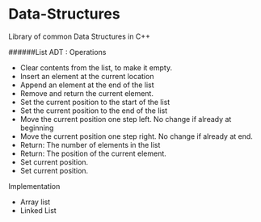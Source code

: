 # Data-Structures
Library of common Data Structures in C++

######List ADT :
Operations
- Clear contents from the list, to make it empty.
- Insert an element at the current location
- Append an element at the end of the list
- Remove and return the current element.
- Set the current position to the start of the list
- Set the current position to the end of the list
- Move the current position one step left. No change if already at beginning
- Move the current position one step right. No change if already at end.
- Return: The number of elements in the list
- Return: The position of the current element.
- Set current position.
- Set current position.

Implementation
- Array list
- Linked List
